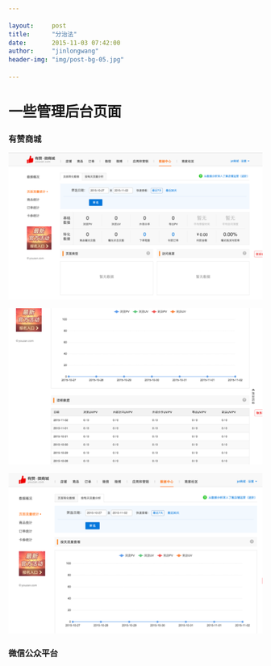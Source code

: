 ```yaml
---

layout:     post
title:      "分治法"
date:       2015-11-03 07:42:00
author:     "jinlongwang"
header-img: "img/post-bg-05.jpg"

---
```


# 一些管理后台页面

### 有赞商城

![image](/img/yz1.png)

![image](/img/yz2.png)

![image](/img/yz3.png)

### 微信公众平台


